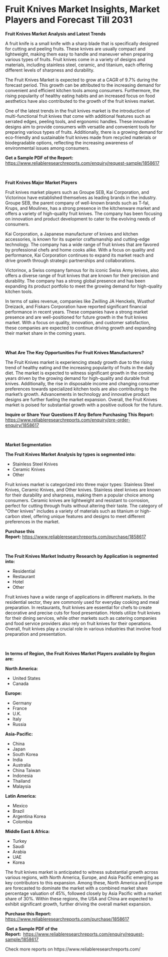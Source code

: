 <p><h1>Fruit Knives Market Insights, Market Players and Forecast Till 2031</h1></p><p><strong>Fruit Knives Market Analysis and Latest Trends</strong></p>
<p><p>A fruit knife is a small knife with a sharp blade that is specifically designed for cutting and peeling fruits. These knives are usually compact and lightweight, making them easy to handle and maneuver when preparing various types of fruits. Fruit knives come in a variety of designs and materials, including stainless steel, ceramic, and titanium, each offering different levels of sharpness and durability.</p><p>The Fruit Knives Market is expected to grow at a CAGR of 9.7% during the forecast period. This growth can be attributed to the increasing demand for convenient and efficient kitchen tools among consumers. Furthermore, the rising popularity of healthy eating habits and an increased focus on food aesthetics have also contributed to the growth of the fruit knives market.</p><p>One of the latest trends in the fruit knives market is the introduction of multi-functional fruit knives that come with additional features such as serrated edges, peeling tools, and ergonomic handles. These innovative designs aim to provide consumers with versatile and convenient tools for preparing various types of fruits. Additionally, there is a growing demand for eco-friendly and sustainable fruit knives made from recycled materials or biodegradable options, reflecting the increasing awareness of environmental issues among consumers.</p></p>
<p><strong>Get a Sample PDF of the Report:&nbsp;</strong> <a href="https://www.reliableresearchreports.com/enquiry/request-sample/1858617">https://www.reliableresearchreports.com/enquiry/request-sample/1858617</a></p>
<p>&nbsp;</p>
<p><strong>Fruit Knives Major Market Players</strong></p>
<p><p>Fruit knives market players such as Groupe SEB, Kai Corporation, and Victorinox have established themselves as leading brands in the industry. Groupe SEB, the parent company of well-known brands such as T-fal, Krups, and Moulinex, has a strong presence in the kitchenware market and offers a variety of high-quality fruit knives. The company has been focusing on innovation and product development to cater to the evolving needs of consumers.</p><p>Kai Corporation, a Japanese manufacturer of knives and kitchen accessories, is known for its superior craftsmanship and cutting-edge technology. The company has a wide range of fruit knives that are favored by professional chefs and home cooks alike. With a focus on quality and performance, Kai Corporation continues to expand its market reach and drive growth through strategic partnerships and collaborations.</p><p>Victorinox, a Swiss company famous for its iconic Swiss Army knives, also offers a diverse range of fruit knives that are known for their precision and durability. The company has a strong global presence and has been expanding its product portfolio to meet the growing demand for high-quality kitchen tools.</p><p>In terms of sales revenue, companies like Zwilling JA Henckels, Wusthof Dreizack, and Fiskars Corporation have reported significant financial performance in recent years. These companies have a strong market presence and are well-positioned for future growth in the fruit knives market. With a focus on quality, innovation, and customer satisfaction, these companies are expected to continue driving growth and expanding their market share in the coming years.</p></p>
<p>&nbsp;</p>
<p><strong>What Are The Key Opportunities For Fruit Knives Manufacturers?</strong></p>
<p><p>The Fruit Knives market is experiencing steady growth due to the rising trend of healthy eating and the increasing popularity of fruits in the daily diet. The market is expected to witness significant growth in the coming years driven by the growing demand for high-quality and durable fruit knives. Additionally, the rise in disposable income and changing consumer preferences towards specialized kitchen tools are also contributing to the market’s growth. Advancements in technology and innovative product designs are further fueling the market expansion. Overall, the Fruit Knives market is poised for substantial growth with a positive outlook for the future.</p></p>
<p><strong>Inquire or Share Your Questions If Any Before Purchasing This Report:</strong> <a href="https://www.reliableresearchreports.com/enquiry/pre-order-enquiry/1858617">https://www.reliableresearchreports.com/enquiry/pre-order-enquiry/1858617</a></p>
<p>&nbsp;</p>
<p><strong>Market Segmentation</strong></p>
<p><strong>The Fruit Knives Market Analysis by types is segmented into:</strong></p>
<p><ul><li>Stainless Steel Knives</li><li>Ceramic Knives</li><li>Other</li></ul></p>
<p><p>Fruit knives market is categorized into three major types: Stainless Steel Knives, Ceramic Knives, and Other knives. Stainless steel knives are known for their durability and sharpness, making them a popular choice among consumers. Ceramic knives are lightweight and resistant to corrosion, perfect for cutting through fruits without altering their taste. The category of "Other knives" includes a variety of materials such as titanium or high-carbon steel, offering unique features and designs to meet different preferences in the market.</p></p>
<p><strong>Purchase this Report:&nbsp;</strong><a href="https://www.reliableresearchreports.com/purchase/1858617">https://www.reliableresearchreports.com/purchase/1858617</a></p>
<p>&nbsp;</p>
<p><strong>The Fruit Knives Market Industry Research by Application is segmented into:</strong></p>
<p><ul><li>Residential</li><li>Restaurant</li><li>Hotel</li><li>Other</li></ul></p>
<p><p>Fruit knives have a wide range of applications in different markets. In the residential sector, they are commonly used for everyday cooking and meal preparation. In restaurants, fruit knives are essential for chefs to create decorative and precise cuts for food presentation. Hotels utilize fruit knives for their dining services, while other markets such as catering companies and food service providers also rely on fruit knives for their operations. Overall, fruit knives play a crucial role in various industries that involve food preparation and presentation.</p></p>
<p>&nbsp;</p>
<p><strong>In terms of Region, the Fruit Knives Market Players available by Region are:</strong></p>
<p>
    <p> <strong> North America: </strong>
        <ul>
            <li>United States</li>
            <li>Canada</li>
        </ul>
        </p> 
    <p> <strong> Europe: </strong>
        <ul>
            <li>Germany</li>
            <li>France</li>
            <li>U.K.</li>
            <li>Italy</li>
            <li>Russia</li>
        </ul>
        </p> 
    <p> <strong> Asia-Pacific: </strong>
        <ul>
            <li>China</li>
            <li>Japan</li>
            <li>South Korea</li>
            <li>India</li>
            <li>Australia</li>
            <li>China Taiwan</li>
            <li>Indonesia</li>
            <li>Thailand</li>
            <li>Malaysia</li>
        </ul>
        </p> 
    <p> <strong> Latin America: </strong>
        <ul>
            <li>Mexico</li>
            <li>Brazil</li>
            <li>Argentina Korea</li>
            <li>Colombia</li>
        </ul>
        </p> 
    <p> <strong> Middle East & Africa: </strong>
        <ul>
            <li>Turkey</li>
            <li>Saudi</li>
            <li>Arabia</li>
            <li>UAE</li>
            <li>Korea</li>
        </ul>
    </p>
    </p>
<p><p>The fruit knives market is anticipated to witness substantial growth across various regions, with North America, Europe, and Asia Pacific emerging as key contributors to this expansion. Among these, North America and Europe are forecasted to dominate the market with a combined market share percentage valuation of 45%, followed closely by Asia Pacific with a market share of 30%. Within these regions, the USA and China are expected to exhibit significant growth, further driving the overall market expansion.</p></p>
<p><strong>Purchase this Report: </strong><a href="https://www.reliableresearchreports.com/purchase/1858617">https://www.reliableresearchreports.com/purchase/1858617</a></p>
<p>&nbsp;<strong>Get a Sample PDF of the Report:&nbsp;&nbsp;</strong><a href="https://www.reliableresearchreports.com/enquiry/request-sample/1858617">https://www.reliableresearchreports.com/enquiry/request-sample/1858617</a></p>
<p><strong></strong></p>
<p>Check more reports on https://www.reliableresearchreports.com/</p>